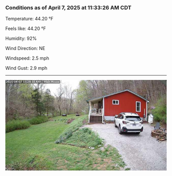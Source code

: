 ### Conditions as of April 7, 2025 at 11:33:26 AM CDT 

Temperature: 44.20 &deg;F

Feels like: 44.20 &deg;F

Humidity: 92%

Wind Direction: NE

Windspeed: 2.5 mph

Wind Gust: 2.9 mph

---

<img src="./images/latest.jpeg"/>


